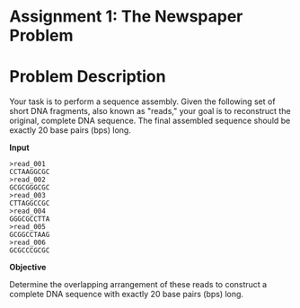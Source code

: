 # Assignment 1: The Newspaper Problem

# Problem Description

Your task is to perform a sequence assembly. Given the following set of short
DNA fragments, also known as "reads," your goal is to reconstruct the original,
complete DNA sequence. The final assembled sequence should be exactly 20 base
pairs (bps) long.

**Input**

```
>read_001
CCTAAGGCGC
>read_002
GCGCGGGCGC
>read_003
CTTAGGCCGC
>read_004
GGGCGCCTTA
>read_005
GCGGCCTAAG
>read_006
GCGCCCGCGC
```

**Objective**

Determine the overlapping arrangement of these reads to construct a complete DNA
sequence with exactly 20 base pairs (bps) long.

